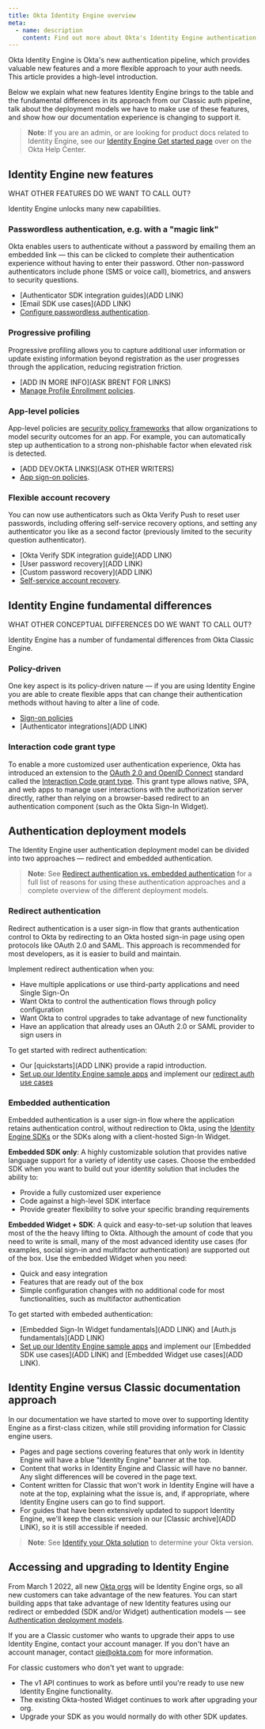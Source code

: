 ```yaml
---
title: Okta Identity Engine overview
meta:
  - name: description
    content: Find out more about Okta's Identity Engine authentication flow, what developer features it unlocks, and how to use it.
---
```


Okta Identity Engine is Okta's new authentication pipeline, which provides valuable new features and a more flexible approach to your auth needs. This article provides a high-level introduction.

Below we explain what new features Identity Engine brings to the table and the fundamental differences in its approach from our Classic auth pipeline, talk about the deployment models we have to make use of these features, and show how our documentation experience is changing to support it.

> **Note**: If you are an admin, or are looking for product docs related to Identity Engine, see our [Identity Engine Get started page](https://help.okta.com/oie/en-us/Content/Topics/identity-engine/oie-get-started.htm?cshid=ext-get-started-oie) over on the Okta Help Center.

## Identity Engine new features

WHAT OTHER FEATURES DO WE WANT TO CALL OUT?

Identity Engine unlocks many new capabilities.

### Passwordless authentication, e.g. with a "magic link"

Okta enables users to authenticate without a password by emailing them an embedded link — this can be clicked to complete their authentication experience without having to enter their password. Other non-password authenticators include phone (SMS or voice call), biometrics, and answers to security questions.

* [Authenticator SDK integration guides](ADD LINK)
* [Email SDK use cases](ADD LINK)
* [Configure passwordless authentication](https://help.okta.com/okta_help.htm?type=oie&id=ext-passwordless-auth).

### Progressive profiling

Progressive profiling allows you to capture additional user information or update existing information beyond registration as the user progresses through the application, reducing registration friction.

* [ADD IN MORE INFO](ASK BRENT FOR LINKS)
* [Manage Profile Enrollment policies](https://help.okta.com/okta_help.htm?type=oie&id=ext-create-profile-enrollment).

### App-level policies

App-level policies are [security policy frameworks](https://csrc.nist.gov/publications/detail/sp/800-63b/final) that allow organizations to model security outcomes for an app. For example, you can automatically step up authentication to a strong non-phishable factor when elevated risk is detected.

* [ADD DEV.OKTA LINKS](ASK OTHER WRITERS)
* [App sign-on policies](https://help.okta.com/okta_help.htm?type=oie&id=ext-about-asop).

### Flexible account recovery

You can now use authenticators such as Okta Verify Push to reset user passwords, including offering self-service recovery options, and setting any authenticator you like as a second factor (previously limited to the security question authenticator).

* [Okta Verify SDK integration guide](ADD LINK)
* [User password recovery](ADD LINK)
* [Custom password recovery](ADD LINK)
* [Self-service account recovery](https://help.okta.com/okta_help.htm?type=oie&id=ext-config-sspr).

## Identity Engine fundamental differences

WHAT OTHER CONCEPTUAL DIFFERENCES DO WE WANT TO CALL OUT?

Identity Engine has a number of fundamental differences from Okta Classic Engine.

### Policy-driven

One key aspect is its policy-driven nature — if you are using Identity Engine you are able to create flexible apps that can change their authentication methods without having to alter a line of code.

* [Sign-on policies](https://help.okta.com/en/prod/Content/Topics/Security/policies/policies-home.htm)
* [Authenticator integrations](ADD LINK)

### Interaction code grant type

To enable a more customized user authentication experience, Okta has introduced an extension to the [OAuth 2.0 and OpenID Connect](/docs/concepts/oauth-openid) standard called the [Interaction Code grant type](/docs/concepts/interaction-code/). This grant type allows native, SPA, and web apps to manage user interactions with the authorization server directly, rather than relying on a browser-based redirect to an authentication component (such as the Okta Sign-In Widget).

## Authentication deployment models

The Identity Engine user authentication deployment model can be divided into two approaches — redirect and embedded authentication.

> **Note**: See [Redirect authentication vs. embedded authentication](/docs/concepts/redirect-vs-embedded/) for a full list of reasons for using these authentication approaches and a complete overview of the different deployment models.

### Redirect authentication

Redirect authentication is a user sign-in flow that grants authentication control to Okta by redirecting to an Okta hosted sign-in page using open protocols like OAuth 2.0 and SAML. This approach is recommended for most developers, as it is easier to build and maintain.

Implement redirect authentication when you:

* Have multiple applications or use third-party applications and need Single Sign-On
* Want Okta to control the authentication flows through policy configuration
* Want Okta to control upgrades to take advantage of new functionality
* Have an application that already uses an OAuth 2.0 or SAML provider to sign users in

To get started with redirect authentication:

* Our [quickstarts](ADD LINK) provide a rapid introduction.
* [Set up our Identity Engine sample apps](/docs/guides/oie-embedded-common-download-setup-app/) and implement our [redirect auth use cases](/docs/guides/sampleapp-oie-redirectauth/)

### Embedded authentication

Embedded authentication is a user sign-in flow where the application retains authentication control, without redirection to Okta, using the [Identity Engine SDKs](https://developer.okta.com/code/oie/) or the SDKs along with a client-hosted Sign-In Widget.

**Embedded SDK only**: A highly customizable solution that provides native language support for a variety of identity use cases. Choose the embedded SDK when you want to build out your identity solution that includes the ability to:

* Provide a fully customized user experience
* Code against a high-level SDK interface
* Provide greater flexibility to solve your specific branding requirements

**Embedded Widget + SDK**: A quick and easy-to-set-up solution that leaves most of the the heavy lifting to Okta. Although the amount of code that you need to write is small, many of the most advanced identity use cases (for examples, social sign-in and multifactor authentication) are supported out of the box. Use the embedded Widget when you need:

* Quick and easy integration
* Features that are ready out of the box
* Simple configuration changes with no additional code for most functionalities, such as multifactor authentication

To get started with embeded authentication:

* [Embedded Sign-In Widget fundamentals](ADD LINK) and [Auth.js fundamentals](ADD LINK)
* [Set up our Identity Engine sample apps](/docs/guides/oie-embedded-common-download-setup-app/) and implement our [Embedded SDK use cases](ADD LINK) and [Embedded Widget use cases](ADD LINK).

## Identity Engine versus Classic documentation approach

In our documentation we have started to move over to supporting Identity Engine as a first-class citizen, while still providing information for Classic engine users.

* Pages and page sections covering features that only work in Identity Engine will have a blue "Identity Engine" banner at the top.
* Content that works in Identity Engine and Classic will have no banner. Any slight differences will be covered in the page text.
* Content written for Classic that won't work in Identity Engine will have a note at the top, explaining what the issue is, and, if appropriate, where Identity Engine users can go to find support.
* For guides that have been extensively updated to support Identity Engine, we'll keep the classic version in our [Classic archive](ADD LINK), so it is still accessible if needed.

> **Note**: See [Identify your Okta solution](https://help.okta.com/oie/en-us/Content/Topics/identity-engine/oie-verify-version.html) to determine your Okta version.

## Accessing and upgrading to Identity Engine

From March 1 2022, all new [Okta orgs](/docs/concepts/okta-organizations/) will be Identity Engine orgs, so all new customers can take advantage of the new features. You can start building apps that take advantage of new Identity features using our redirect or embedded (SDK and/or Widget) authentication models — see [Authentication deployment models](#authentication-deployment-models). 

If you are a Classic customer who wants to upgrade their apps to use Identity Engine, contact your account manager. If you don't have an account manager, contact [oie@okta.com](mailto:oie@okta.com) for more information.

For classic customers who don't yet want to upgrade:

* The v1 API continues to work as before until you're ready to use new Identity Engine functionality.
* The existing Okta-hosted Widget continues to work after upgrading your org.
* Upgrade your SDK as you would normally do with other SDK updates.
